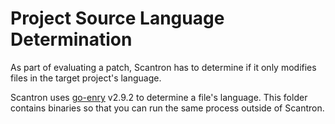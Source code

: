# Project Source Language Determination

As part of evaluating a patch, Scantron has to determine if it only modifies files in the target project's language.

Scantron uses [go-enry](https://github.com/go-enry/go-enry) v2.9.2 to determine a file's language. This folder contains binaries so that you can run the same process outside of Scantron.
